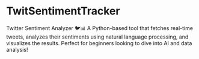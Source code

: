 # TwitSentimentTracker
Twitter Sentiment Analyzer 🐦📊  A Python-based tool that fetches real-time tweets, analyzes their sentiments using natural language processing, and visualizes the results. Perfect for beginners looking to dive into AI and data analysis!
